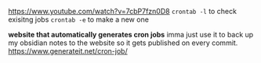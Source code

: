 https://www.youtube.com/watch?v=7cbP7fzn0D8
`crontab -l` to check exisitng jobs
`crontab -e` to make a new one

**website that automatically generates cron jobs**
imma just use it to back up my obsidian notes to the website so it gets published on every commit.
https://www.generateit.net/cron-job/